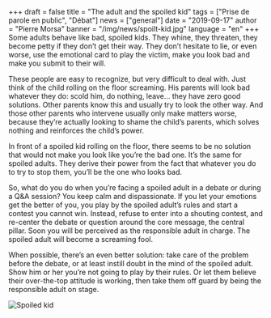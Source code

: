 +++
draft = false
title = "The adult and the spoiled kid"
tags = ["Prise de parole en public", "Débat"]
news = ["general"]
date = "2019-09-17"
author = "Pierre Morsa"
banner = "/img/news/spoilt-kid.jpg"
language = "en"
+++
Some adults behave like bad, spoiled kids. They whine, they threaten, they become petty if they don’t get their way. They don’t hesitate to lie, or even worse, use the emotional card to play the victim, make you look bad and make you submit to their will.

These people are easy to recognize, but very difficult to deal with. Just think of the child rolling on the floor screaming. His parents will look bad whatever they do: scold him, do nothing, leave… they have zero good solutions. Other parents know this and usually try to look the other way. And those other parents who intervene usually only make matters worse, because they’re actually looking to shame the child’s parents, which solves nothing and reinforces the child’s power.

In front of a spoiled kid rolling on the floor, there seems to be no solution that would not make you look like you’re the bad one. It’s the same for spoiled adults. They derive their power from the fact that whatever you do to try to stop them, you’ll be the one who looks bad.

So, what do you do when you’re facing a spoiled adult in a debate or during a Q&A session? You keep calm and dispassionate. If you let your emotions get the better of you, you play by the spoiled adult’s rules and start a contest you cannot win. Instead, refuse to enter into a shouting contest, and re-center the debate or question around the core message, the central pillar. Soon you will be perceived as the responsible adult in charge. The spoiled adult will become a screaming fool.

When possible, there’s an even better solution: take care of the problem before the debate, or at least instill doubt in the mind of the spoiled adult. Show him or her you’re not going to play by their rules. Or let them believe their over-the-top attitude is working, then take them off guard by being the responsible adult on stage.

![Spoiled kid](/img/news/spoilt-kid.jpg)